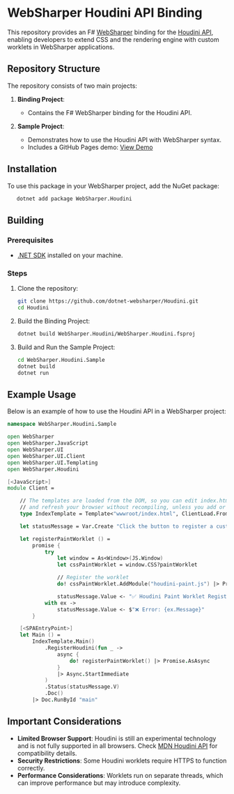 # WebSharper Houdini API Binding

This repository provides an F# [WebSharper](https://websharper.com/) binding for the [Houdini API](https://developer.mozilla.org/en-US/docs/Web/Houdini), enabling developers to extend CSS and the rendering engine with custom worklets in WebSharper applications.

## Repository Structure

The repository consists of two main projects:

1. **Binding Project**:

   - Contains the F# WebSharper binding for the Houdini API.

2. **Sample Project**:
   - Demonstrates how to use the Houdini API with WebSharper syntax.
   - Includes a GitHub Pages demo: [View Demo](https://dotnet-websharper.github.io/HoudiniAPI/)

## Installation

To use this package in your WebSharper project, add the NuGet package:

```bash
   dotnet add package WebSharper.Houdini
```

## Building

### Prerequisites

- [.NET SDK](https://dotnet.microsoft.com/download) installed on your machine.

### Steps

1. Clone the repository:

   ```bash
   git clone https://github.com/dotnet-websharper/Houdini.git
   cd Houdini
   ```

2. Build the Binding Project:

   ```bash
   dotnet build WebSharper.Houdini/WebSharper.Houdini.fsproj
   ```

3. Build and Run the Sample Project:

   ```bash
   cd WebSharper.Houdini.Sample
   dotnet build
   dotnet run
   ```

## Example Usage

Below is an example of how to use the Houdini API in a WebSharper project:

```fsharp
namespace WebSharper.Houdini.Sample

open WebSharper
open WebSharper.JavaScript
open WebSharper.UI
open WebSharper.UI.Client
open WebSharper.UI.Templating
open WebSharper.Houdini

[<JavaScript>]
module Client =

    // The templates are loaded from the DOM, so you can edit index.html
    // and refresh your browser without recompiling, unless you add or remove holes.
    type IndexTemplate = Template<"wwwroot/index.html", ClientLoad.FromDocument>

    let statusMessage = Var.Create "Click the button to register a custom Houdini paint worklet."

    let registerPaintWorklet () =
        promise {
            try
                let window = As<Window>(JS.Window)
                let cssPaintWorklet = window.CSS?paintWorklet

                // Register the worklet
                do! cssPaintWorklet.AddModule("houdini-paint.js") |> Promise.AsAsync

                statusMessage.Value <- "✅ Houdini Paint Worklet Registered!"
            with ex ->
                statusMessage.Value <- $"❌ Error: {ex.Message}"
        }

    [<SPAEntryPoint>]
    let Main () =
        IndexTemplate.Main()
            .RegisterHoudini(fun _ ->
                async {
                    do! registerPaintWorklet() |> Promise.AsAsync
                }
                |> Async.StartImmediate
            )
            .Status(statusMessage.V)
            .Doc()
        |> Doc.RunById "main"
```

## Important Considerations

- **Limited Browser Support**: Houdini is still an experimental technology and is not fully supported in all browsers. Check [MDN Houdini API](https://developer.mozilla.org/en-US/docs/Web/Houdini) for compatibility details.
- **Security Restrictions**: Some Houdini worklets require HTTPS to function correctly.
- **Performance Considerations**: Worklets run on separate threads, which can improve performance but may introduce complexity.
